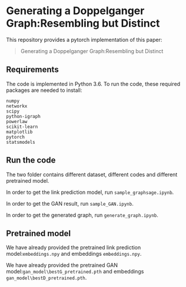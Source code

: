 # Generating a Doppelganger Graph:Resembling but Distinct

This repository provides a pytorch implementation of this paper:
> Generating a Doppelganger Graph:Resembling but Distinct


## Requirements

The code is implemented in Python 3.6. To run the code, these required packages are needed to install:

```
numpy
networkx
scipy
python-igraph
powerlaw
scikit-learn
matplotlib
pytorch
statsmodels
```

## Run the code
 
The two folder contains different dataset, different codes and different pretrained model.
 
In order to get the link prediction model, run `sample_graphsage.ipynb`. 

In order to get the GAN result, run `sample_GAN.ipynb`.

In order to get the generated graph, run `generate_graph.ipynb`.

## Pretrained model

We have already provided the pretrained link prediction model:`embeddings.npy` and embeddings `embeddings.npy`.

We have already provided the pretrained GAN model:`gan_model\bestG_pretrained.pth` and embeddings `gan_model\bestD_pretrained.pth`.
